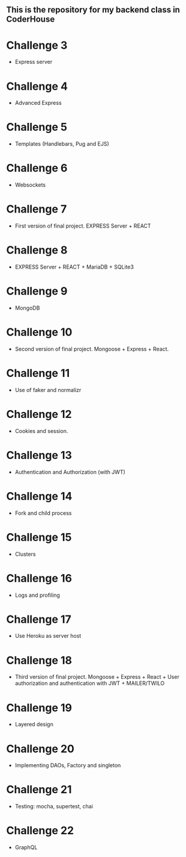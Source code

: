 ## This is the repository for my backend class in CoderHouse

# Challenge 3

- Express server

# Challenge 4

- Advanced Express

# Challenge 5

- Templates (Handlebars, Pug and EJS)

# Challenge 6

- Websockets

# Challenge 7

- First version of final project. EXPRESS Server + REACT

# Challenge 8

- EXPRESS Server + REACT + MariaDB + SQLite3

# Challenge 9

- MongoDB

# Challenge 10

- Second version of final project. Mongoose + Express + React.

# Challenge 11

- Use of faker and normalizr

# Challenge 12

- Cookies and session.

# Challenge 13

- Authentication and Authorization (with JWT)

# Challenge 14

- Fork and child process

# Challenge 15

- Clusters

# Challenge 16

- Logs and profiling

# Challenge 17

- Use Heroku as server host

# Challenge 18

- Third version of final project. Mongoose + Express + React + User authorization and authentication with JWT + MAILER/TWILO

# Challenge 19

- Layered design

# Challenge 20

- Implementing DAOs, Factory and singleton

# Challenge 21

- Testing: mocha, supertest, chai

# Challenge 22

- GraphQL
